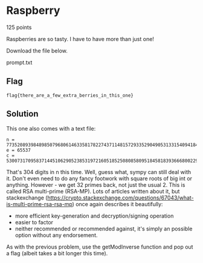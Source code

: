 # Raspberry
125 points

Raspberries are so tasty. I have to have more than just one!

Download the file below.

prompt.txt

## Flag 
```shell
flag{there_are_a_few_extra_berries_in_this_one}
```

## Solution
This one also comes with a text file:
```
n = 7735208939848985079680614633581782274371148157293352904905313315409418467322726702848189532721490121708517697848255948254656192793679424796954743649810878292688507385952920229483776389922650388739975072587660866986603080986980359219525111589659191172937047869008331982383695605801970189336227832715706317
e = 65537
c = 5300731709583714451062905238531972160518525080858095184581839366680022995297863013911612079520115435945472004626222058696229239285358638047675780769773922795279074074633888720787195549544835291528116093909456225670152733191556650639553906195856979794273349598903501654956482056938935258794217285615471681
```

That's 304 digits in n this time. Well, guess what, sympy can still deal with it. Don't even need to do any fancy footwork with square roots of big int or anything. However - we get 32 primes back, not just the usual 2. This is called RSA multi-prime (RSA-MP). Lots of articles written about it, but stackexchange (https://crypto.stackexchange.com/questions/67043/what-is-multi-prime-rsa-rsa-mp) once again describes it beautifully:

- more efficient key-generation and decryption/signing operation
- easier to factor
- neither recommended or recommended against, it's simply an possible option without any endorsement.


As with the previous problem, use the getModInverse function and pop out a flag (albeit takes a bit longer this time).
